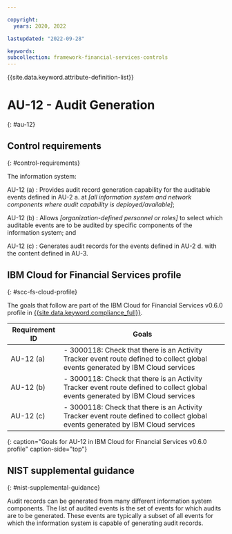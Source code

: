 ```yaml
---

copyright:
  years: 2020, 2022

lastupdated: "2022-09-28"

keywords: 
subcollection: framework-financial-services-controls
---
```


{{site.data.keyword.attribute-definition-list}}

         
# AU-12 - Audit Generation
{: #au-12}

## Control requirements
{: #control-requirements}

The information system:

AU-12 (a)
    : Provides audit record generation capability for the auditable events defined in AU-2 a. at _[all information system and network components where audit capability is deployed/available]_;

AU-12 (b)
    : Allows _[organization-defined personnel or roles]_ to select which auditable events are to be audited by specific components of the information system; and

AU-12 (c)
    : Generates audit records for the events defined in AU-2 d. with the content defined in AU-3.

## IBM Cloud for Financial Services profile
{: #scc-fs-cloud-profile}

The goals that follow are part of the IBM Cloud for Financial Services v0.6.0 profile in [{{site.data.keyword.compliance_full}}](/docs/security-compliance?topic=security-compliance-getting-started).

| Requirement ID | Goals |
|----------------|-------|
| AU-12 (a) | - 3000118: Check that there is an Activity Tracker event route defined to collect global events generated by IBM Cloud services | 
| AU-12 (b) | - 3000118: Check that there is an Activity Tracker event route defined to collect global events generated by IBM Cloud services | 
| AU-12 (c) | - 3000118: Check that there is an Activity Tracker event route defined to collect global events generated by IBM Cloud services | 
{: caption="Goals for AU-12 in IBM Cloud for Financial Services v0.6.0 profile" caption-side="top"}

## NIST supplemental guidance
{: #nist-supplemental-guidance}

Audit records can be generated from many different information system components. The list of audited events is the set of events for which audits are to be generated. These events are typically a subset of all events for which the information system is capable of generating audit records.



